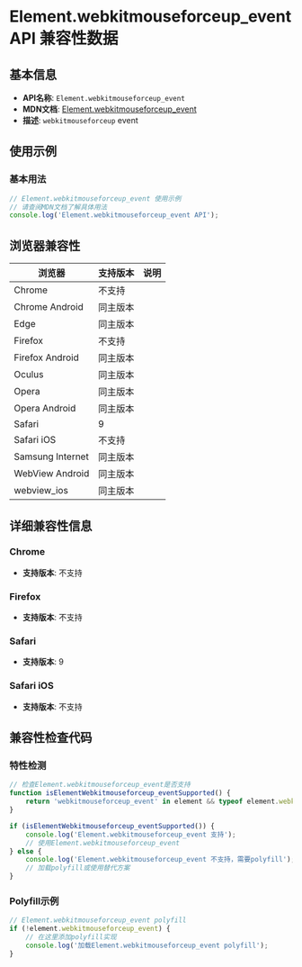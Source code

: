# Element.webkitmouseforceup_event API 兼容性数据

## 基本信息

- **API名称**: `Element.webkitmouseforceup_event`
- **MDN文档**: [Element.webkitmouseforceup_event](https://developer.mozilla.org/docs/Web/API/Element/webkitmouseforceup_event)
- **描述**: `webkitmouseforceup` event

## 使用示例

### 基本用法

```javascript
// Element.webkitmouseforceup_event 使用示例
// 请查阅MDN文档了解具体用法
console.log('Element.webkitmouseforceup_event API');
```

## 浏览器兼容性

| 浏览器 | 支持版本 | 说明 |
|--------|----------|------|
| Chrome | 不支持 |  |
| Chrome Android | 同主版本 |  |
| Edge | 同主版本 |  |
| Firefox | 不支持 |  |
| Firefox Android | 同主版本 |  |
| Oculus | 同主版本 |  |
| Opera | 同主版本 |  |
| Opera Android | 同主版本 |  |
| Safari | 9 |  |
| Safari iOS | 不支持 |  |
| Samsung Internet | 同主版本 |  |
| WebView Android | 同主版本 |  |
| webview_ios | 同主版本 |  |

## 详细兼容性信息

### Chrome

- **支持版本**: 不支持

### Firefox

- **支持版本**: 不支持

### Safari

- **支持版本**: 9

### Safari iOS

- **支持版本**: 不支持

## 兼容性检查代码

### 特性检测

```javascript
// 检查Element.webkitmouseforceup_event是否支持
function isElementWebkitmouseforceup_eventSupported() {
    return 'webkitmouseforceup_event' in element && typeof element.webkitmouseforceup_event === 'function';
}

if (isElementWebkitmouseforceup_eventSupported()) {
    console.log('Element.webkitmouseforceup_event 支持');
    // 使用Element.webkitmouseforceup_event
} else {
    console.log('Element.webkitmouseforceup_event 不支持，需要polyfill');
    // 加载polyfill或使用替代方案
}
```

### Polyfill示例

```javascript
// Element.webkitmouseforceup_event polyfill
if (!element.webkitmouseforceup_event) {
    // 在这里添加polyfill实现
    console.log('加载Element.webkitmouseforceup_event polyfill');
}
```

